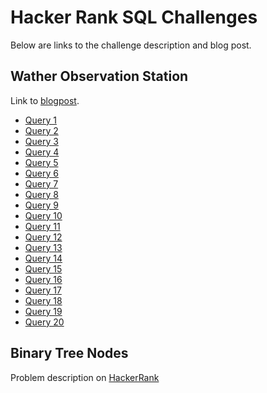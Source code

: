 # Hacker Rank SQL Challenges

Below are links to the challenge description and blog post.

## Wather Observation Station

Link to [blogpost](http://dradest.com/blog/2018/10/22/weather-observation-station-challenges/ "WOS blogpost").

* [Query 1](https://www.hackerrank.com/challenges/weather-observation-station-1/problem)
* [Query 2](https://www.hackerrank.com/challenges/weather-observation-station-2/problem)
* [Query 3](https://www.hackerrank.com/challenges/weather-observation-station-3/problem)
* [Query 4](https://www.hackerrank.com/challenges/weather-observation-station-4/problem)
* [Query 5](https://www.hackerrank.com/challenges/weather-observation-station-5/problem)
* [Query 6](https://www.hackerrank.com/challenges/weather-observation-station-6/problem)
* [Query 7](https://www.hackerrank.com/challenges/weather-observation-station-7/problem)
* [Query 8](https://www.hackerrank.com/challenges/weather-observation-station-8/problem)
* [Query 9](https://www.hackerrank.com/challenges/weather-observation-station-9/problem)
* [Query 10](https://www.hackerrank.com/challenges/weather-observation-station-10/problem)
* [Query 11](https://www.hackerrank.com/challenges/weather-observation-station-11/problem)
* [Query 12](https://www.hackerrank.com/challenges/weather-observation-station-12/problem)
* [Query 13](https://www.hackerrank.com/challenges/weather-observation-station-13/problem)
* [Query 14](https://www.hackerrank.com/challenges/weather-observation-station-14/problem)
* [Query 15](https://www.hackerrank.com/challenges/weather-observation-station-15/problem)
* [Query 16](https://www.hackerrank.com/challenges/weather-observation-station-16/problem)
* [Query 17](https://www.hackerrank.com/challenges/weather-observation-station-17/problem)
* [Query 18](https://www.hackerrank.com/challenges/weather-observation-station-18/problem)
* [Query 19](https://www.hackerrank.com/challenges/weather-observation-station-19/problem)
* [Query 20](https://www.hackerrank.com/challenges/weather-observation-station-20/problem)

## Binary Tree Nodes

Problem description on [HackerRank](https://www.hackerrank.com/challenges/binary-search-tree-1/problem "BTN@HR")
